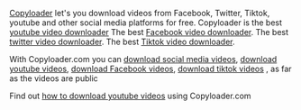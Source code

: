 [Copyloader](https://copyloader.com) let's you download videos from Facebook, Twitter, Tiktok, youtube and other social media platforms for free.
Copyloader is the best [youtube video downloader](https://Copyloader.com)
The best [Facebook video downloader](https://Copyloader.com).
The best [twitter video downloader](https://Copyloader.com).
The best [Tiktok video downloader](https://Copyloader.com). 

With Copyloader.com you can [download social media videos](https://Copyloader.com), [download youtube videos](https://Copyloader.com),  [download Facebook videos](https://Copyloader.com), [download tiktok videos](https://Copyloader.com) , as far as the videos are public 

Find out [how to download youtube videos](https://copyloader.com/posts/how-to-download-youtube-videos-to-your-device-using-copyloader) using Copyloader.com

